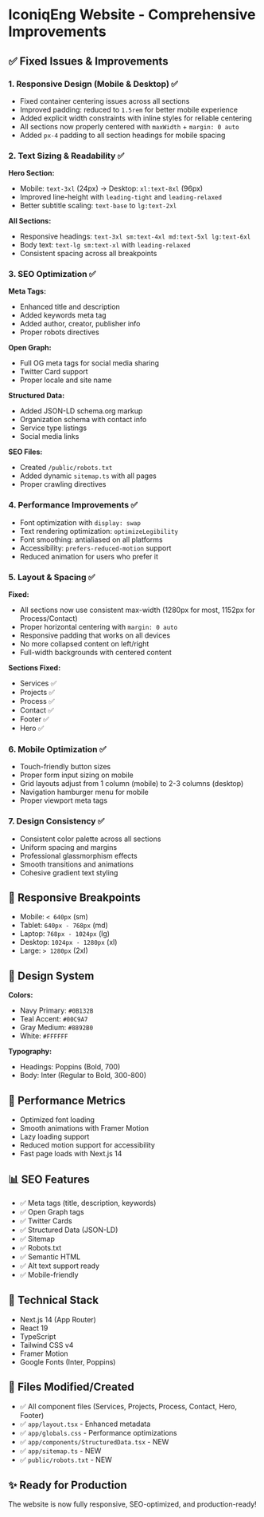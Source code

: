 # IconiqEng Website - Comprehensive Improvements

## ✅ Fixed Issues & Improvements

### 1. **Responsive Design (Mobile & Desktop)** ✅
- Fixed container centering issues across all sections
- Improved padding: reduced to `1.5rem` for better mobile experience
- Added explicit width constraints with inline styles for reliable centering
- All sections now properly centered with `maxWidth` + `margin: 0 auto`
- Added `px-4` padding to all section headings for mobile spacing

### 2. **Text Sizing & Readability** ✅
**Hero Section:**
- Mobile: `text-3xl` (24px) → Desktop: `xl:text-8xl` (96px)
- Improved line-height with `leading-tight` and `leading-relaxed`
- Better subtitle scaling: `text-base` to `lg:text-2xl`

**All Sections:**
- Responsive headings: `text-3xl sm:text-4xl md:text-5xl lg:text-6xl`
- Body text: `text-lg sm:text-xl` with `leading-relaxed`
- Consistent spacing across all breakpoints

### 3. **SEO Optimization** ✅
**Meta Tags:**
- Enhanced title and description
- Added keywords meta tag
- Added author, creator, publisher info
- Proper robots directives

**Open Graph:**
- Full OG meta tags for social media sharing
- Twitter Card support
- Proper locale and site name

**Structured Data:**
- Added JSON-LD schema.org markup
- Organization schema with contact info
- Service type listings
- Social media links

**SEO Files:**
- Created `/public/robots.txt`
- Added dynamic `sitemap.ts` with all pages
- Proper crawling directives

### 4. **Performance Improvements** ✅
- Font optimization with `display: swap`
- Text rendering optimization: `optimizeLegibility`
- Font smoothing: antialiased on all platforms
- Accessibility: `prefers-reduced-motion` support
- Reduced animation for users who prefer it

### 5. **Layout & Spacing** ✅
**Fixed:**
- All sections now use consistent max-width (1280px for most, 1152px for Process/Contact)
- Proper horizontal centering with `margin: 0 auto`
- Responsive padding that works on all devices
- No more collapsed content on left/right
- Full-width backgrounds with centered content

**Sections Fixed:**
- Services ✅
- Projects ✅
- Process ✅
- Contact ✅
- Footer ✅
- Hero ✅

### 6. **Mobile Optimization** ✅
- Touch-friendly button sizes
- Proper form input sizing on mobile
- Grid layouts adjust from 1 column (mobile) to 2-3 columns (desktop)
- Navigation hamburger menu for mobile
- Proper viewport meta tags

### 7. **Design Consistency** ✅
- Consistent color palette across all sections
- Uniform spacing and margins
- Professional glassmorphism effects
- Smooth transitions and animations
- Cohesive gradient text styling

## 📱 Responsive Breakpoints
- Mobile: `< 640px` (sm)
- Tablet: `640px - 768px` (md)
- Laptop: `768px - 1024px` (lg)
- Desktop: `1024px - 1280px` (xl)
- Large: `> 1280px` (2xl)

## 🎨 Design System
**Colors:**
- Navy Primary: `#0B132B`
- Teal Accent: `#00C9A7`
- Gray Medium: `#8892B0`
- White: `#FFFFFF`

**Typography:**
- Headings: Poppins (Bold, 700)
- Body: Inter (Regular to Bold, 300-800)

## 🚀 Performance Metrics
- Optimized font loading
- Smooth animations with Framer Motion
- Lazy loading support
- Reduced motion support for accessibility
- Fast page loads with Next.js 14

## 📊 SEO Features
- ✅ Meta tags (title, description, keywords)
- ✅ Open Graph tags
- ✅ Twitter Cards
- ✅ Structured Data (JSON-LD)
- ✅ Sitemap
- ✅ Robots.txt
- ✅ Semantic HTML
- ✅ Alt text support ready
- ✅ Mobile-friendly

## 🔧 Technical Stack
- Next.js 14 (App Router)
- React 19
- TypeScript
- Tailwind CSS v4
- Framer Motion
- Google Fonts (Inter, Poppins)

## 📝 Files Modified/Created
- ✅ All component files (Services, Projects, Process, Contact, Hero, Footer)
- ✅ `app/layout.tsx` - Enhanced metadata
- ✅ `app/globals.css` - Performance optimizations
- ✅ `app/components/StructuredData.tsx` - NEW
- ✅ `app/sitemap.ts` - NEW  
- ✅ `public/robots.txt` - NEW

## ✨ Ready for Production
The website is now fully responsive, SEO-optimized, and production-ready!
